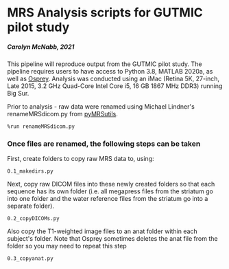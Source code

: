 # MRS Analysis scripts for GUTMIC pilot study 
##### Carolyn McNabb, 2021

 This pipeline will reproduce output from the GUTMIC pilot study. The pipeline requires users to have access to Python 3.8, MATLAB 2020a, as well as [Osprey](https://github.com/schorschinho/osprey). Analysis was conducted using an iMac (Retina 5K, 27-inch, Late 2015, 3.2 GHz Quad-Core Intel Core i5, 16 GB 1867 MHz DDR3) running Big Sur.
 
 
 Prior to analysis - raw data were renamed using Michael Lindner's renameMRSdicom.py from [pyMRSutils](https://github.com/DrMichaelLindner/pyMRSutils).
 ```
 %run renameMRSdicom.py 
 ```
 
### Once files are renamed, the following steps can be taken

 First, create folders to copy raw MRS data to, using:
 ```
 0.1_makedirs.py
 ```

 Next, copy raw DICOM files into these newly created folders so that each sequence has its own folder (i.e. all megapress files from the striatum go into one folder and the water reference files from the striatum go into a separate folder). 
 ```
 0.2_copyDICOMs.py
 ```
 
 Also copy the T1-weighted image files to an anat folder within each subject's folder. Note that Osprey sometimes deletes the anat file from the folder so you may need to repeat this step 
 ```
 0.3_copyanat.py
 ```